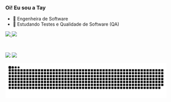 ### Oi! Eu sou a Tay
- 💫 Engenheira de Software
- 🌱 Estudando Testes e Qualidade de Software (QA)

 <div>
  <a href="https://github.com/taynara-yt">
  <img height="150em" src="https://github-readme-stats.vercel.app/api?username=taynara-yt&show_icons=true&theme=monokai&include_all_commits=true&count_private=true"/>
  <img height="150em" src="https://github-readme-stats.vercel.app/api/top-langs/?username=taynara-yt&layout=compact&langs_count=7&theme=monokai"/>
 </div>
 <div style="display: inline_block"><br>
  
  
  ##
  
  <div>
  <a href = "taynarasilvaam@gmail.com"><img src="https://img.shields.io/badge/Gmail-D14836?style=for-the-badge&logo=gmail&logoColor=white" target="_blank"></a>
  <a href="https://www.linkedin.com/in/taynara-silva-944798198/" target="_blank"><img src="https://img.shields.io/badge/-LinkedIn-%230077B5?style=for-the-badge&logo=linkedin&logoColor=white" target="_blank"></a> 
  </div>
  
  ![Snake animation](https://github.com/taynara-yt/taynara-yt/blob/output/github-contribution-grid-snake.svg)

